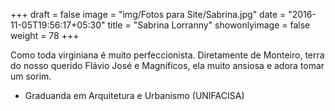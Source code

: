 +++
draft = false
image = "img/Fotos para Site/Sabrina.jpg"
date = "2016-11-05T19:56:17+05:30"
title = "Sabrina Lorranny"
showonlyimage = false
weight = 78
+++

<!--more-->
Como toda virginiana é muito perfeccionista. Diretamente de Monteiro, terra do nosso querido Flávio José e Magníficos, ela muito ansiosa e adora tomar um sorim.

* Graduanda em Arquitetura e Urbanismo (UNIFACISA)

